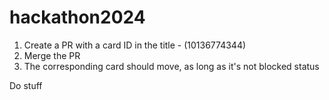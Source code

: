 # hackathon2024

 1. Create a PR with a card ID in the title - (10136774344)
 2. Merge the PR
 3. The corresponding card should move, as long as it's not blocked status

Do stuff
